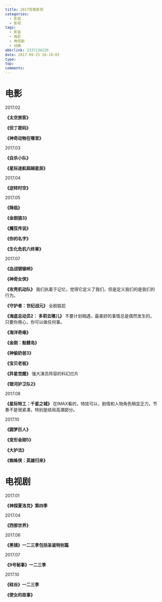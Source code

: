 ```yaml
---
title: 2017观看影视
categories:
  - 影音
  - 影视
tags:
  - 影音
  - 电影
  - 电视剧
  - 动画
abbrlink: 2337134220
date: 2017-09-25 16:10:03
type:
top:
comments:
---
```


# **<span id="inline-purple"> 电影 </span>**

2017.02

**《太空旅客》**

**《但丁密码》**

**《神奇动物在哪里》**

2017.03

**《自杀小队》**

**《星际迷航超越星辰》**
<!--more-->
2017.04

**《逆转时空》**

2017.05

**《降临》**

**《金刚狼3》**

**《魔弦传说》**

**《你的名字》**

**《生化危机六终章》**

2017.07

**《血战钢锯岭》**

**《神奇女侠》**

**《攻壳机动队》**
我们执着于记忆，觉得它定义了我们，但是定义我们的是我们的行为。


**《守护者：世纪战元》**
全剧尴尬

**《海底总动员2： 多莉去哪儿》**
不要计划相遇，最美好的事情总是偶然发生的。只要你用心，你可以做任何事。

**《海洋奇缘》**

**《金刚：骷髅岛》**

**《神偷奶爸3》**

**《宝贝老板》**

**《异星觉醒》**
强大演员阵容的科幻烂片

**《银河护卫队2》**

2017.08

**《星际特工：千星之城》**
在IMAX看的，特技可以，剧情和人物角色稍显乏力，节奏不是很紧凑，特别是结局高潮部分。

2017.10

**《圆梦巨人》**

**《变形金刚5》**

**《大护法》**

**《蜘蛛侠：英雄归来》**

# **<span id="inline-purple"> 电视剧 </span>**

2017.01

**《神探夏洛克》第四季**

2017.04

**《西部世界》**

2017.06

**《黑镜》一二三季包括圣诞特别篇**

2017.07

**《9号秘事》一二三季**

2017.10

**《硅谷》一二三季**

**《使女的故事》**
